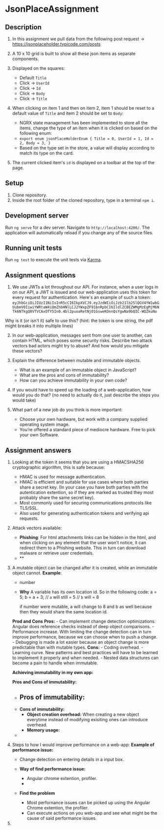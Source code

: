 # JsonPlaceAssignment

## Description

1. In this assignment we pull data from the following post request -> https://jsonplaceholder.typicode.com/posts
2. A 10 x 10 grid is built to show all these json items as separate components.
3. Displayed on the squares:
    - Default `Title`
    - Click -> `UserId`
    - Click -> `Id`
    - Click -> `Body`
    - Click -> `Title`

4. When clicking on item 1 and then on item 2, item 1 should be reset to a default value of `Title` and item 2 should be set to `Body`:
    - NGRX state management has been implemented to store all the items, change the type of an item when it is clicked on based on the following enum:
    - `export enum jsonPlaceHolderEnum {
  Title = 0,
  UserId = 1,
  Id = 2,
  Body = 3,
 }`
    - Based on the type set in the store, a value will display according to match its type on the card.

5. The current clicked item's `id` is displayed on a toolbar at the top of the page.

## Setup

1. Clone repository.
2. Inside the root folder of the cloned repository, type in a terminal `npm i`.

## Development server

Run `ng serve` for a dev server. Navigate to `http://localhost:4200/`. The application will automatically reload if you change any of the source files.

## Running unit tests

Run `ng test` to execute the unit tests via [Karma](https://karma-runner.github.io).

## Assignment questions

1. We use JWTs a lot throughout our API. For instance, when a user logs in on our API, a JWT is issued and our web-application uses this token for every
   request for authentication. Here's an example of such a token:
   `eyJhbGciOiJIUzI1NiIsInR5cCI6IkpXVCJ9.eyJzdWIiOiJzb21lb25lQGV4YW1wbGUubmV0IiwiYWRtaW4iOmZhbHNlLCJ2YWxpZF91bnRpbCI6IldlZCBEZWMgMzEgMjM6N
Tk6NTkgQ0VTVCAxOTY5In0.4bl2puoaRetNjO1GsweKOnnQsYgwNa9bQIC-WQZkuNo`

Why is it (or isn't it) safe to use this? (hint: the token is one string, the pdf might breaks it into multiple lines)

2. In our web-application, messages sent from one user to another, can contain HTML, which poses some security risks. Describe two attack vectors
   bad actors might try to abuse? And how would you mitigate these vectors?

3. Explain the difference between mutable and immutable objects.
   - What is an example of an immutable object in JavaScript?
   - What are the pros and cons of immutability?
   - How can you achieve immutability in your own code?

4. If you would have to speed up the loading of a web-application, how would you do that? (no need to actually do it, just describe the steps you would
   take)
5. What part of a new job do you think is more important:
   - Choose your own hardware, but work with a company supplied operating system image.
   - You’re offered a standard piece of mediocre hardware. Free to pick your own Software.

## Assignment answers

1. Looking at the token it seems that you are using a HMACSHA256 cryptographic algorithm, this is safe because:
   - HMAC is used for message authentication.
   - HMAC is efficient and suitable for use cases where both parties share a secret key. (In your case you have both parties with the autentication extention, so if they are marked as trusted they most probably share the same secret key).
   - Most commonly used for securing communications protocols like TLS/SSL. 
   - Also used for generating authentication tokens and verifying api requests.

2. Attack vectors available:
   - **Phishing**: For html attachments links can be hidden in the html, and when clicking on any element that the user won't notice, it can redirect them to a Phishing website. This in turn can download malware or retrieve user credentials.
   - **

3. A mutable object can be changed after it is created, while an immutable object cannot.
   **Example**:
      - number
      - **Why** A variable has its own location id. So in the following code:
         a = 5; 
         b = a + 3;
         // `a` will still = 5
         // `b` will = 8

         if number were mutable, a will change to 8 and b as well because then they would share the same location id.
   
   **Prod and Cons**
      **Pros:**
         - Can implement change detection optimizations. Angular does reference checks instead of deep object comparisons.
         - Performance increase. With limiting the change detection can in turn improve performance, because we can choose when to push a change.
         - Debugging is made a lot easier because an object change is more predictable than with mutable types.
      **Cons:**
         - Coding overhead. 
         - Learning curve. New patterns and best practices will have to be learned to implement it properly and when needed.
         - Nested data structures can become a pain to handle when immutable.
         
   **Achieving immutability in my own app:**
    
   
   **Pros and Cons of immutability:**
      - **Pros of immutability:**
         - 
      - **Cons of immutability:**
         - **Object creation overhead:** When creating a new object everytime instead of modifying exisiting ones can introduce overhead. 
         - **Memory usage:**
   - 

4. Steps to how I would improve performance on a web-app:
   **Example of performance issue:**
      - Change detection on entering details in a input box.
   - **Way of find performance issue:**
      - Angular chrome extention, profiler.
      - 

   - **Find the problem**
      - Most perfornance issues can be picked up using the Angular Chrome extention, the profiler.
      - Can execute actions on you web-app and see what might be the cause of said performance issues.
   

5. 